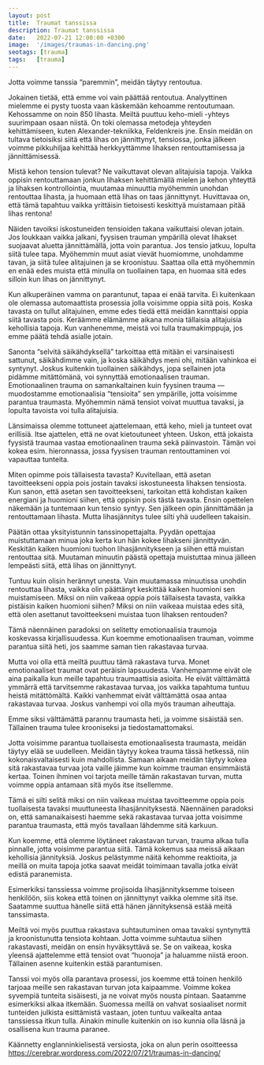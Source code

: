 ```yaml
---
layout: post
title:  Traumat tanssissa
description: Traumat tanssissa
date:   2022-07-21 12:00:00 +0300
image:  '/images/traumas-in-dancing.png'
seotags: [trauma]
tags:   [trauma]
---
```


Jotta voimme tanssia “paremmin”, meidän täytyy rentoutua.

Jokainen tietää, että emme voi vain päättää rentoutua. Analyyttinen mielemme ei pysty tuosta vaan käskemään kehoamme rentoutumaan. Kehossamme on noin 850 lihasta. Meiltä puuttuu keho-mieli -yhteys suurimpaan osaan niistä. On toki olemassa metodeja yhteyden kehittämiseen, kuten Alexander-tekniikka, Feldenkreis jne. Ensin meidän on tultava tietoisiksi siitä että lihas on jännittynyt, tensiossa, jonka jälkeen voimme pikkuhiljaa kehittää herkkyyttämme lihaksen rentouttamisessa ja jännittämisessä.

Mistä kehon tension tulevat? Ne vaikuttavat olevan alitajuisia tapoja. Vaikka oppisin rentouttamaan jonkun lihaksen kehittämällä mielen ja kehon yhteyttä ja lihaksen kontrollointia, muutamaa minuuttia myöhemmin unohdan rentouttaa lihasta, ja huomaan että lihas on taas jännittynyt. Huvittavaa on, että tämä tapahtuu vaikka yrittäisin tietoisesti keskittyä muistamaan pitää lihas rentona!

Näiden tavoiksi iskostuneiden tensioiden takana vaikuttaisi olevan jotain. Jos loukkaan vaikka jalkani, fyysisen trauman ympärillä olevat lihakset suojaavat aluetta jännittämällä, jotta voin parantua. Jos tensio jatkuu, lopulta siitä tulee tapa. Myöhemmin muut asiat vievät huomiomme, unohdamme tavan, ja siitä tulee alitajuinen ja se kroonistuu. Saattaa olla että myöhemmin en enää edes muista että minulla on tuollainen tapa, en huomaa sitä edes silloin kun lihas on jännittynyt.

Kun alkuperäinen vamma on parantunut, tapaa ei enää tarvita. Ei kuitenkaan ole olemassa automaattista prosessia jolla voisimme oppia siitä pois. Koska tavasta on tullut alitajuinen, emme edes tiedä että meidän kannttaisi oppia siitä tavasta pois. Keräämme elämämme aikana monia tällaisia alitajuisia kehollisia tapoja. Kun vanhenemme, meistä voi tulla traumakimppuja, jos emme päätä tehdä asialle jotain.

Sanonta “selvitä säikähdyksellä” tarkoittaa että mitään ei varsinaisesti sattunut, säikähdimme vain, ja koska säikähdys meni ohi, mitään vahinkoa ei syntynyt. Joskus kuitenkin tuollainen säikähdys, jopa sellainen jota pidämme mitättömänä, voi synnyttää emotionaalisen trauman. Emotionaalinen trauma on samankaltainen kuin fyysinen trauma — muodostamme emotionaalisia “tensioita” sen ympärille, jotta voisimme parantua traumasta. Myöhemmin nämä tensiot voivat muuttua tavaksi, ja lopulta tavoista voi tulla alitajuisia.

Länsimaissa olemme tottuneet ajattelemaan, että keho, mieli ja tunteet ovat erillisiä. Itse ajattelen, että ne ovat kietoutuneet yhteen. Uskon, että jokaista fyysistä traumaa vastaa emotionaalinen trauma sekä päinvastoin. Tämän voi kokea esim. hieronnassa, jossa fyysisen trauman rentouttaminen voi vapauttaa tunteita.

Miten opimme pois tällaisesta tavasta? Kuvitellaan, että asetan tavoitteekseni oppia pois jostain tavaksi iskostuneesta lihaksen tensiosta. Kun sanon, että asetan sen tavoitteekseni, tarkoitan että kohdistan kaiken energiani ja huomioni siihen, että oppisin pois tästä tavasta. Ensin opettelen näkemään ja tuntemaan kun tensio syntyy. Sen jälkeen opin jännittämään ja rentouttamaan lihasta. Mutta lihasjännitys tulee silti yhä uudelleen takaisin.

Päätän ottaa yksityistunnin tanssinopettajalta. Pyydän opettajaa muistuttamaan minua joka kerta kun hän kokee lihakseni jännittyvän. Keskitän kaiken huomioni tuohon lihasjännitykseen ja siihen että muistan rentouttaa sitä. Muutaman minuutin päästä opettaja muistuttaa minua jälleen lempeästi siitä, että lihas on jännittynyt.

Tuntuu kuin olisin herännyt unesta. Vain muutamassa minuutissa unohdin rentouttaa lihasta, vaikka olin päättänyt keskittää kaiken huomioni sen muistamiseen. Miksi on niin vaikeaa oppia pois tällaisesta tavasta, vaikka pistäisin kaiken huomioni siihen? Miksi on niin vaikeaa muistaa edes sitä, että olen asettanut tavoitteekseni muistaa tuon lihaksen rentouden?

Tämä näennäinen paradoksi on selitetty emotionaalisia traumoja koskevassa kirjallisuudessa. Kun koemme emotionaalisen trauman, voimme parantua siitä heti, jos saamme saman tien rakastavaa turvaa.

Mutta voi olla että meiltä puuttuu tämä rakastava turva. Monet emotionaaliset traumat ovat peräisin lapsuudesta. Vanhempamme eivät ole aina paikalla kun meille tapahtuu traumaattisia asioita. He eivät välttämättä ymmärrä että tarvitsemme rakastavaa turvaa, jos vaikka tapahtuma tuntuu heistä mitättömältä. Kaikki vanhemmat eivät välttämättä osaa antaa rakastavaa turvaa. Joskus vanhempi voi olla myös trauman aiheuttaja.

Emme siksi välttämättä parannu traumasta heti, ja voimme sisäistää sen. Tällainen trauma tulee krooniseksi ja tiedostamattomaksi.

Jotta voisimme parantua tuollaisesta emotionaalisesta traumasta, meidän täytyy elää se uudelleen. Meidän täytyy kokea trauma tässä hetkessä, niin kokonaisvaltaisesti kuin mahdollista. Samaan aikaan meidän täytyy kokea sitä rakastavaa turvaa jota vaille jäimme kun koimme trauman ensimmäistä kertaa. Toinen ihminen voi tarjota meille tämän rakastavan turvan, mutta voimme oppia antamaan sitä myös itse itsellemme.

Tämä ei silti selitä miksi on niin vaikeaa muistaa tavoitteemme oppia pois tuollaisesta tavaksi muuttuneesta lihasjännityksestä. Näennäinen paradoksi on, että samanaikaisesti haemme sekä rakastavaa turvaa jotta voisimme parantua traumasta, että myös tavallaan lähdemme sitä karkuun.

Kun koemme, että olemme löytäneet rakastavan turvan, trauma alkaa tulla pinnalle, jotta voisimme parantua siitä. Tämä kokemus saa meissä aikaan kehollisia jännityksiä. Joskus pelästymme näitä kehomme reaktioita, ja meillä on muita tapoja jotka saavat meidät toimimaan tavalla jotka eivät edistä paranemista.

Esimerkiksi tanssiessa voimme projisoida lihasjännityksemme toiseen henkilöön, siis kokea että toinen on jännittynyt vaikka olemme sitä itse. Saatamme suuttua hänelle siitä että hänen jännityksensä estää meitä tanssimasta.

Meiltä voi myös puuttua rakastava suhtautuminen omaa tavaksi syntynyttä ja kroonistunutta tensiota kohtaan. Jotta voimme suhtautua siihen rakastavasti, meidän on ensin hyväksyttävä se. Se on vaikeaa, koska yleensä ajattelemme että tensiot ovat “huonoja” ja haluamme niistä eroon. Tällainen asenne kuitenkin estää parantumisen.

Tanssi voi myös olla parantava prosessi, jos koemme että toinen henkilö tarjoaa meille sen rakastavan turvan jota kaipaamme. Voimme kokea syvempiä tunteita sisäisesti, ja ne voivat myös nousta pintaan. Saatamme esimerkiksi alkaa itkemään. Suomessa meillä on vahvat sosiaaliset normit tunteiden julkista esittämistä vastaan, joten tuntuu vaikealta antaa tanssiessa itkun tulla. Ainakin minulle kuitenkin on iso kunnia olla läsnä ja osallisena kun trauma paranee.

Käännetty englanninkielisestä versiosta, joka on alun perin osoitteessa https://cerebrar.wordpress.com/2022/07/21/traumas-in-dancing/
